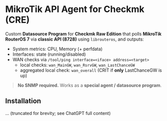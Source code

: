 # MikroTik API Agent for Checkmk (CRE)
Custom **Datasource Program** for **Checkmk Raw Edition** that polls **MikroTik RouterOS 7** via **classic API (8728)** using `librouteros`, and outputs:
- System metrics: CPU, Memory (+ perfdata)
- Interfaces: state (running/disabled)
- WAN checks via `/tool/ping interface=<iface> address=<target>`
  - local checks: `wan_MainGW`, `wan_RsrvGW`, `wan_LastChanceGW`
  - aggregated local check: `wan_overall` (CRIT if **only** LastChanceGW is up)

> **No SNMP required.** Works as a **special agent / datasource program**.

## Installation
... (truncated for brevity; see ChatGPT full content)
